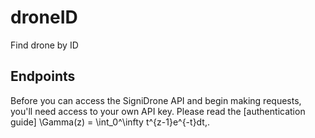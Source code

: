 # droneID

Find drone by ID

## Endpoints

Before you can access the SigniDrone API and begin making requests, you'll need access to your own API key. Please read the [authentication guide]
\Gamma(z) = \int_0^\infty t^{z-1}e^{-t}dt\,.

